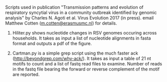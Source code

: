 Scripts used in publication "Transmission patterns and evolution of respiratory syncytial virus in a community outbreak identified by genomic analysis" by Charles N. Agoti et al. Virus Evolution 2017 (in press).
email Matthew Cotten  (m.cotten@erasmusmc.nl) for details.

1. Hiliter.py shows nucleotide changes in RSV genomes occuring across households. It takes as input a list of nucleotide alignments in fasta format and outputs a pdf of the figure. 

2. Cartman.py is a simple grep script using the much faster ack (http://beyondgrep.com/why-ack/). It takes as input a table of 21 nt motifs to count and a list of fastq read files to examine. Number of reads in the fastq file bearing the forward or reverse complement of the motif are reported.
